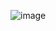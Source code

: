 ![image](https://user-images.githubusercontent.com/102463200/202116599-9521f52f-5d8c-4ff5-b226-45d0557bd7cd.png)
